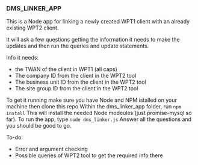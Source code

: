 ### DMS_LINKER_APP

This is a Node app for linking a newly created WPT1 client with an already existing WPT2 client. 

It will ask a few questions getting the information it needs to make the updates and then run the queries and update statements.

Info it needs:
* the TWAN of the client in WPT1 (all caps)
* The company ID from the client in the WPT2 tool
* The business unit ID from the client in the WPT2 tool
* The site group ID from the client in the WPT2 tool

To get it running make sure you have Node and NPM istalled on your machine then clone this repo
Within the dms_linker_app folder, run `npm install`
This will install the needed Node modeules (just promise-mysql so far).
To run the app, type `node dms_linker.js`
Answer all the questions and you should be good to go.

To-do:
* Error and argument checking
* Possible queries of WPT2 tool to get the required info there